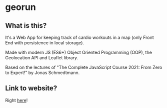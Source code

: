 # georun

## What is this?

It's a Web App for keeping track of cardio workouts in a map (only Front End with persistence in local storage).

Made with modern JS (ES6+) Object Oriented Programming (OOP), the Geolocation API and Leaflet library.

Based on the lectures of "The Complete JavaScript Course 2021: From Zero to Expert!" by Jonas Schmedtmann.

## Link to website?

Right [here](https://mfigueira.github.io/georun/)!
